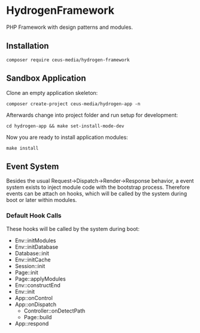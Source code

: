 # HydrogenFramework
PHP Framework with design patterns and modules.

## Installation

```composer require ceus-media/hydrogen-framework```

## Sandbox Application

Clone an empty application skeleton:

```composer create-project ceus-media/hydrogen-app -n```

Afterwards change into project folder and run setup for development:

```cd hydrogen-app && make set-install-mode-dev```

Now you are ready to install application modules:

```make install```





## Event System

Besides the usual Request->Dispatch->Render->Response behavior, a event system exists to inject module code with the bootstrap process.
Therefore events can be attach on hooks, which will be called by the system during boot or later within modules.

### Default Hook Calls

These hooks will be called by the system during boot:

- Env::initModules
- Env::initDatabase
- Database::init
- Env::initCache
- Session::init
- Page::init
- Page::applyModules
- Env::constructEnd
- Env::init
- App::onControl
- App::onDispatch
    - Controller::onDetectPath
    - Page::build
- App::respond

